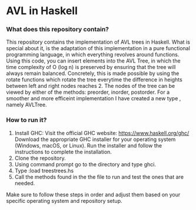# AVL in Haskell

### What does this repository contain?
This repository contains the implementation of AVL trees in Haskell. What is special about it, is the adaptation of this implementation in a pure functional programming language, in which everything revolves around functions. Using this code, you can insert elements into the AVL Tree, in which the time complexity of O (log n) is preserved by ensuring that the tree will always remain balanced. Concretely, this is made possible by using the rotate functions which rotate the tree everytime the difference in heights between left and right nodes reaches 2. The nodes of the tree can be viewed by either of the methods: preorder, inorder, postorder. For a smoother and more efficeint implementation I have created a new type , namely AVLTree. 

### How to run it?
 1. Install GHC:
  Visit the official GHC website: https://www.haskell.org/ghc/
  Download the appropriate GHC installer for your operating system (Windows, macOS, or Linux).
  Run the installer and follow the instructions to complete the installation.
2. Clone the repository.
3. Using command prompt go to the directory and type ghci.
4. Type :load treestrees.hs
5. Call the methods found in the the file to run and test the ones that are needed.
   

Make sure to follow these steps in order and adjust them based on your specific operating system and repository setup.
